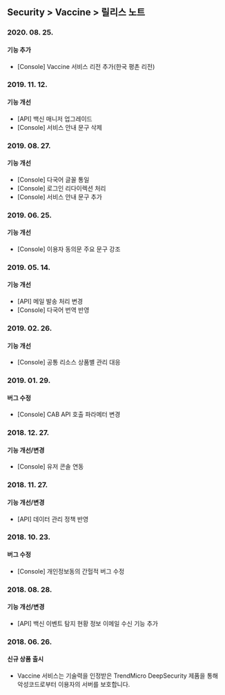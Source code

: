 ## Security > Vaccine > 릴리스 노트

### 2020. 08. 25.

#### 기능 추가
* [Console] Vaccine 서비스 리전 추가(한국 평촌 리전)


### 2019. 11. 12.

#### 기능 개선
* [API] 백신 매니저 업그레이드
* [Console] 서비스 안내 문구 삭제


### 2019. 08. 27.

#### 기능 개선
* [Console] 다국어 글꼴 통일
* [Console] 로그인 리다이렉션 처리
* [Console] 서비스 안내 문구 추가


### 2019. 06. 25.

#### 기능 개선
* [Console] 이용자 동의문 주요 문구 강조


### 2019. 05. 14.

#### 기능 개선
* [API] 메일 발송 처리 변경
* [Console] 다국어 번역 반영


### 2019. 02. 26.

#### 기능 개선
* [Console] 공통 리소스 상품별 관리 대응


### 2019. 01. 29.

#### 버그 수정
* [Console] CAB API 호출 파라메터 변경


### 2018. 12. 27.

#### 기능 개선/변경
* [Console] 유저 콘솔 연동


### 2018. 11. 27.

#### 기능 개선/변경
* [API] 데이터 관리 정책 반영


### 2018. 10. 23.

#### 버그 수정
* [Console] 개인정보동의 간헐적 버그 수정


### 2018. 08. 28.

#### 기능 개선/변경

* [API] 백신 이벤트 탐지 현황 정보 이메일 수신 기능 추가


### 2018. 06. 26.

#### 신규 상품 출시

* Vaccine 서비스는 기술력을 인정받은 TrendMicro DeepSecurity 제품을 통해 악성코드로부터 이용자의 서버를 보호합니다.
